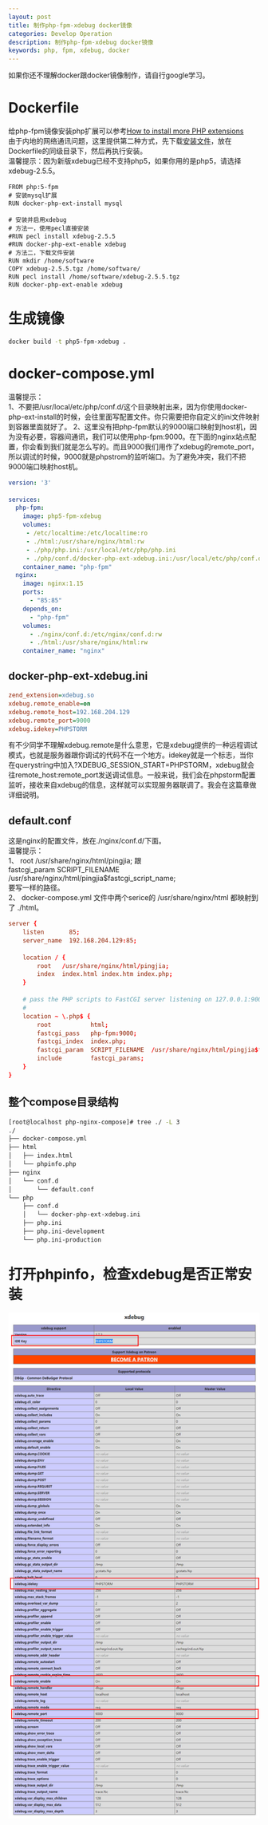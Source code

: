 ```yaml
---
layout: post
title: 制作php-fpm-xdebug docker镜像
categories: Develop Operation
description: 制作php-fpm-xdebug docker镜像
keywords: php, fpm, xdebug, docker
---
```


如果你还不理解docker跟docker镜像制作，请自行google学习。

# Dockerfile
给php-fpm镜像安装php扩展可以参考[How to install more PHP extensions](https://hub.docker.com/_/php/)   
由于内地的网络通讯问题，这里提供第二种方式，先下载[安装文件](https://pecl.php.net/package/Xdebug)，放在Dockerfile的同级目录下，然后再执行安装。  
温馨提示：因为新版xdebug已经不支持php5，如果你用的是php5，请选择xdebug-2.5.5。   

```text
FROM php:5-fpm
# 安装mysql扩展
RUN docker-php-ext-install mysql

# 安装并启用xdebug
# 方法一，使用pecl直接安装
#RUN pecl install xdebug-2.5.5
#RUN docker-php-ext-enable xdebug
# 方法二，下载文件安装
RUN mkdir /home/software
COPY xdebug-2.5.5.tgz /home/software/
RUN pecl install /home/software/xdebug-2.5.5.tgz
RUN docker-php-ext-enable xdebug
```

# 生成镜像

```sh
docker build -t php5-fpm-xdebug .
```

# docker-compose.yml
温馨提示：   
1、不要把/usr/local/etc/php/conf.d/这个目录映射出来，因为你使用docker-php-ext-install的时候，会往里面写配置文件。你只需要把你自定义的ini文件映射到容器里面就好了。 
2、这里没有把php-fpm默认的9000端口映射到host机，因为没有必要，容器间通讯，我们可以使用php-fpm:9000。在下面的nginx站点配置，你会看到我们就是怎么写的。而且9000我们用作了xdebug的remote_port，所以调试的时候，9000就是phpstrom的监听端口。为了避免冲突，我们不把9000端口映射host机。

```yml
version: '3' 

services:
  php-fpm:
    image: php5-fpm-xdebug
    volumes:
     - /etc/localtime:/etc/localtime:ro
     - ./html:/usr/share/nginx/html:rw
     - ./php/php.ini:/usr/local/etc/php/php.ini
     - ./php/conf.d/docker-php-ext-xdebug.ini:/usr/local/etc/php/conf.d/docker-php-ext-xdebug.ini
    container_name: "php-fpm"
  nginx:
    image: nginx:1.15
    ports:
      - "85:85"
    depends_on:
      - "php-fpm"
    volumes:
      - ./nginx/conf.d:/etc/nginx/conf.d:rw
      - ./html:/usr/share/nginx/html:rw
    container_name: "nginx"
```

## docker-php-ext-xdebug.ini

```ini
zend_extension=xdebug.so
xdebug.remote_enable=on
xdebug.remote_host=192.168.204.129
xdebug.remote_port=9000
xdebug.idekey=PHPSTORM
```

有不少同学不理解xdebug.remote是什么意思，它是xdebug提供的一种远程调试模式，也就是服务器跟你调试的代码不在一个地方。idekey就是一个标志，当你在querystring中加入?XDEBUG_SESSION_START=PHPSTORM，xdebug就会往remote_host:remote_port发送调试信息。一般来说，我们会在phpstorm配置监听，接收来自xdebug的信息，这样就可以实现服务器联调了。我会在这篇章做详细说明。

## default.conf

这是nginx的配置文件，放在./nginx/conf.d/下面。  
温馨提示：     
1、 root   /usr/share/nginx/html/pingjia; 跟   
fastcgi_param  SCRIPT_FILENAME  /usr/share/nginx/html/pingjia$fastcgi_script_name;  
要写一样的路径。  
2、 docker-compose.yml 文件中两个serice的 /usr/share/nginx/html 都映射到了 ./html。  

```conf
server {
    listen       85;
    server_name  192.168.204.129:85;

    location / {
        root   /usr/share/nginx/html/pingjia;
        index  index.html index.htm index.php;
    }

    # pass the PHP scripts to FastCGI server listening on 127.0.0.1:9000
    #
    location ~ \.php$ {
        root           html;
        fastcgi_pass   php-fpm:9000;
        fastcgi_index  index.php;
        fastcgi_param  SCRIPT_FILENAME  /usr/share/nginx/html/pingjia$fastcgi_script_name;
        include        fastcgi_params;
    }
}
```

## 整个compose目录结构

```sh
[root@localhost php-nginx-compose]# tree ./ -L 3
./
├── docker-compose.yml
├── html
│   ├── index.html
│   └── phpinfo.php
├── nginx
│   └── conf.d
│       └── default.conf
└── php
    ├── conf.d
    │   └── docker-php-ext-xdebug.ini
    ├── php.ini
    ├── php.ini-development
    └── php.ini-production

```

# 打开phpinfo，检查xdebug是否正常安装
![phpinfo-xdebug](/images/phpinfo-xdebug.jpg)